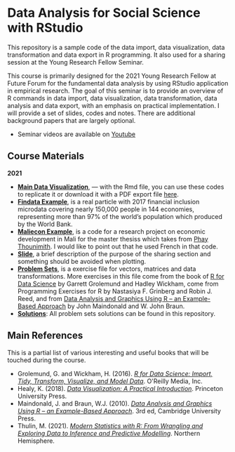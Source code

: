 # Data Analysis for Social Science with RStudio

This repository is a sample code of the data import, data visualization, data transformation and data export in R programming. It also used for a sharing session at the Young Research Fellow Seminar. 

This course is primarily designed for the 2021 Young Research Fellow at Future Forum for the fundamental data analysis by using RStudio application in empirical research. The goal of this seminar is to provide an overview of R commands in data import, data visualization, data transformation, data analysis and data export, with an emphasis on practical implementation. I will provide a set of slides, codes and notes. There are additional background papers that are largely optional.

- Seminar videos are available on [Youtube](https://youtube.com/playlist?list=PL3ncM3OcaPgY-xFnfyZHFEvvJly22WtjG)


## Course Materials 
**2021**
* [**Main Data Visualization**](https://github.com/nithkosal/DataAnalysis/blob/main/2021/Codes/DataVisualization.Rmd), — with the Rmd file, you can use these codes to replicate it or download it with a PDF export file [here](https://github.com/nithkosal/DataVisualization/blob/main/2021/DataVisualization.pdf). 
* [**Findata Example**](https://github.com/nithkosal/DataAnalysis/blob/main/2021/Codes/Findata.R), is a real particle with 2017 financial inclusion microdata covering nearly 150,000 people in 144 economies, representing more than 97% of the world’s population which produced by the World Bank.
* [**Maliecon Example**](https://github.com/nithkosal/DataAnalysis/blob/main/2021/Codes/maliecon.R), is a code for a research project on economic development in Mali for the master thesiss which takes from [Phay Thounimith](https://github.com/nimithphay). I would like to point out that he used French in that code.
* [**Slide**](https://github.com/nithkosal/DataVisualization/blob/main/2021/Slide.pdf), a brief description of the purpose of the sharing section and something should be avoided when plotting.
* [**Problem Sets**](https://github.com/nithkosal/DataAnalysis/blob/main/2021/Problemsets.pdf), is a exercise file for vectors, matrices and data transformations. More exercises in this file come from the book of [R for Data Science](https://r4ds.had.co.nz/index.html) by Garrett Grolemund and Hadley Wickham, come from Programming Exercises for R by Nastasiya F. Grinberg and Robin J. Reed, and from [Data Analysis and Graphics Using R – an Example-Based Approach](https://maths-people.anu.edu.au/~johnm/r-book/daagur3.html) by John Maindonald and W. John Braun.  
* [**Solutions**](https://github.com/nithkosal/DataAnalysis/tree/main/2021/Codes): All problem sets solutions can be found in this repository.

## Main References
This is a partial list of various interesting and useful books that will be touched during the course.

- Grolemund, G. and Wickham, H. (2016). [_R for Data Science: Import, Tidy, Transform, Visualize, and Model Data_](https://r4ds.had.co.nz/). O'Reilly Media, Inc.
- Healy, K. (2018). [_Data Visualization: A Practical Introduction_](https://socviz.co/). Princeton University Press.
- Maindonald, J. and Braun, W.J. (2010). [_Data Analysis and Graphics Using R – an Example-Based Approach_](https://maths-people.anu.edu.au/~johnm/r-book/daagur3.html). 3rd ed, Cambridge University Press.  
- Thulin, M. (2021). [_Modern Statistics with R: From Wrangling and Exploring Data to Inference and Predictive Modelling_](http://modernstatisticswithr.com/). Northern Hemisphere. 
